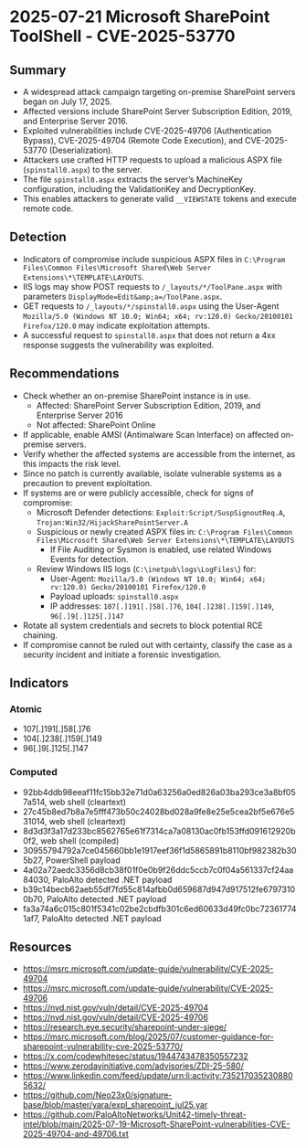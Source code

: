 # 2025-07-21 Microsoft SharePoint ToolShell - CVE-2025-53770

## Summary

- A widespread attack campaign targeting on-premise SharePoint servers began on July 17, 2025.
- Affected versions include SharePoint Server Subscription Edition, 2019, and Enterprise Server 2016.
- Exploited vulnerabilities include CVE-2025-49706 (Authentication Bypass), CVE-2025-49704 (Remote Code Execution), and CVE-2025-53770 (Deserialization).
- Attackers use crafted HTTP requests to upload a malicious ASPX file (`spinstall0.aspx`) to the server.
- The file `spinstall0.aspx` extracts the server’s MachineKey configuration, including the ValidationKey and DecryptionKey.
- This enables attackers to generate valid `__VIEWSTATE` tokens and execute remote code.

## Detection
- Indicators of compromise include suspicious ASPX files in `C:\Program Files\Common Files\Microsoft Shared\Web Server Extensions\*\TEMPLATE\LAYOUTS`.
- IIS logs may show POST requests to `/_layouts/*/ToolPane.aspx` with parameters `DisplayMode=Edit&amp;a=/ToolPane.aspx`.
- GET requests to `/_layouts/*/spinstall0.aspx` using the User-Agent `Mozilla/5.0 (Windows NT 10.0; Win64; x64; rv:120.0) Gecko/20100101 Firefox/120.0` may indicate exploitation attempts.
- A successful request to `spinstall0.aspx` that does not return a 4xx response suggests the vulnerability was exploited.

## Recommendations

- Check whether an on-premise SharePoint instance is in use.
  - Affected: SharePoint Server Subscription Edition, 2019, and Enterprise Server 2016
  - Not affected: SharePoint Online
- If applicable, enable AMSI (Antimalware Scan Interface) on affected on-premise servers.
- Verify whether the affected systems are accessible from the internet, as this impacts the risk level.
- Since no patch is currently available, isolate vulnerable systems as a precaution to prevent exploitation.
- If systems are or were publicly accessible, check for signs of compromise:
  - Microsoft Defender detections: `Exploit:Script/SuspSignoutReq.A`, `Trojan:Win32/HijackSharePointServer.A`
  - Suspicious or newly created ASPX files in: `C:\Program Files\Common Files\Microsoft Shared\Web Server Extensions\*\TEMPLATE\LAYOUTS`
    - If File Auditing or Sysmon is enabled, use related Windows Events for detection.
  - Review Windows IIS logs (`C:\inetpub\logs\LogFiles\`) for:
    - User-Agent: `Mozilla/5.0 (Windows NT 10.0; Win64; x64; rv:120.0) Gecko/20100101 Firefox/120.0`
    - Payload uploads: `spinstall0.aspx`
    - IP addresses: `107[.]191[.]58[.]76`, `104[.]238[.]159[.]149`, `96[.]9[.]125[.]147`
- Rotate all system credentials and secrets to block potential RCE chaining.
- If compromise cannot be ruled out with certainty, classify the case as a security incident and initiate a forensic investigation.

## Indicators

### Atomic

- 107[.]191[.]58[.]76
- 104[.]238[.]159[.]149
- 96[.]9[.]125[.]147

### Computed

- 92bb4ddb98eeaf11fc15bb32e71d0a63256a0ed826a03ba293ce3a8bf057a514, web shell (cleartext)
- 27c45b8ed7b8a7e5fff473b50c24028bd028a9fe8e25e5cea2bf5e676e531014, web shell (cleartext)
- 8d3d3f3a17d233bc8562765e61f7314ca7a08130ac0fb153ffd091612920b0f2, web shell (compiled)
- 30955794792a7ce045660bb1e1917eef36f1d5865891b8110bf982382b305b27, PowerShell payload
- 4a02a72aedc3356d8cb38f01f0e0b9f26ddc5ccb7c0f04a561337cf24aa84030, PaloAlto detected .NET payload
- b39c14becb62aeb55df7fd55c814afbb0d659687d947d917512fe67973100b70, PaloAlto detected .NET payload
- fa3a74a6c015c801f5341c02be2cbdfb301c6ed60633d49fc0bc723617741af7, PaloAlto detected .NET payload

## Resources 
- https://msrc.microsoft.com/update-guide/vulnerability/CVE-2025-49704
- https://msrc.microsoft.com/update-guide/vulnerability/CVE-2025-49706
- https://nvd.nist.gov/vuln/detail/CVE-2025-49704
- https://nvd.nist.gov/vuln/detail/CVE-2025-49706
- https://research.eye.security/sharepoint-under-siege/
- https://msrc.microsoft.com/blog/2025/07/customer-guidance-for-sharepoint-vulnerability-cve-2025-53770/
- https://x.com/codewhitesec/status/1944743478350557232
- https://www.zerodayinitiative.com/advisories/ZDI-25-580/
- https://www.linkedin.com/feed/update/urn:li:activity:7352170352308805632/
- https://github.com/Neo23x0/signature-base/blob/master/yara/expl_sharepoint_jul25.yar
- https://github.com/PaloAltoNetworks/Unit42-timely-threat-intel/blob/main/2025-07-19-Microsoft-SharePoint-vulnerabilities-CVE-2025-49704-and-49706.txt

